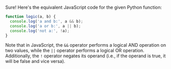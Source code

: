 Sure! Here's the equivalent JavaScript code for the given Python function:
```javascript
function logic(a, b) {
  console.log('a and b:', a && b);
  console.log('a or b:', a || b);
  console.log('not a:', !a);
}
```
Note that in JavaScript, the `&&` operator performs a logical AND operation on two values, while the `||` operator performs a logical OR operation. Additionally, the `!` operator negates its operand (i.e., if the operand is true, it will be false and vice versa).

